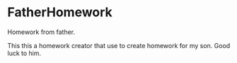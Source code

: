 # FatherHomework
Homework from father.

This this a homework creator that use to create homework for my son.
Good luck to him.
